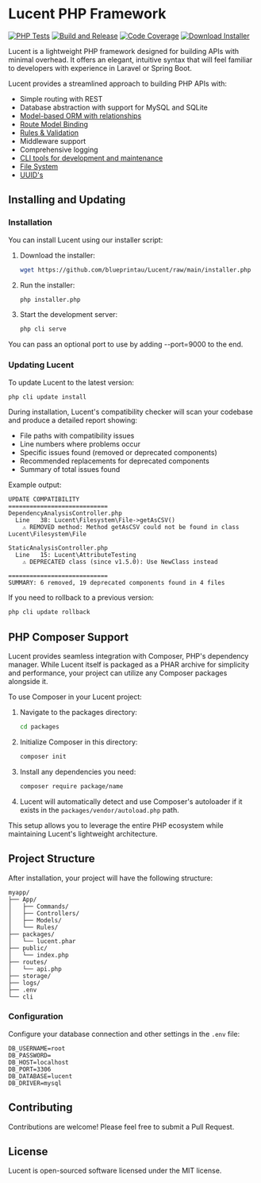 # Lucent PHP Framework

[![PHP Tests](https://github.com/jackharrispeninsulainteractive/Lucent/actions/workflows/tests.yml/badge.svg?branch=development)](https://github.com/jackharrispeninsulainteractive/Lucent/actions/workflows/tests.yml)
[![Build and Release](https://github.com/jackharrispeninsulainteractive/Lucent/actions/workflows/main.yml/badge.svg)](https://github.com/jackharrispeninsulainteractive/Lucent/actions/workflows/main.yml)
[![Code Coverage](https://img.shields.io/badge/Coverage-Report-brightgreen)](https://blueprintau.github.io/Lucent/)
<a href="https://downgit.github.io/#/home?url=https://github.com/jackharrispeninsulainteractive/Lucent/raw/main/installer.php" target="_blank">
<img src="https://img.shields.io/badge/Download-Installer-blue" alt="Download Installer">
</a>

Lucent is a lightweight PHP framework designed for building APIs with minimal overhead. It offers an elegant, intuitive syntax that will feel familiar to developers with experience in Laravel or Spring Boot.

Lucent provides a streamlined approach to building PHP APIs with:

- Simple routing with REST
- Database abstraction with support for MySQL and SQLite
- [Model-based ORM with relationships](./docs/orm.md)
- [Route Model Binding](./docs/route-model-binding.md)
- [Rules & Validation](./docs/rules-and-validation.md)
- Middleware support
- Comprehensive logging
- [CLI tools for development and maintenance](./docs/commandline.md)
- [File System](./docs/filesystem/file.md)
- [UUID's](./docs/facades/uuid.md)


## Installing and Updating

### Installation

You can install Lucent using our installer script:

1. Download the installer:
   ```bash
   wget https://github.com/blueprintau/Lucent/raw/main/installer.php
   ```

2. Run the installer:
   ```bash
   php installer.php
   ```

3. Start the development server:
   ```bash
   php cli serve
   ```
You can pass an optional port to use by adding --port=9000 to the end.

### Updating Lucent

To update Lucent to the latest version:

```bash
php cli update install
```

During installation, Lucent's compatibility checker will scan your codebase and produce a detailed report showing:

- File paths with compatibility issues
- Line numbers where problems occur
- Specific issues found (removed or deprecated components)
- Recommended replacements for deprecated components
- Summary of total issues found

Example output:
```
UPDATE COMPATIBILITY
============================
DependencyAnalysisController.php
  Line   38: Lucent\Filesystem\File->getAsCSV()
    ⚠ REMOVED method: Method getAsCSV could not be found in class Lucent\Filesystem\File

StaticAnalysisController.php
  Line   15: Lucent\AttributeTesting
    ⚠ DEPRECATED class (since v1.5.0): Use NewClass instead

============================
SUMMARY: 6 removed, 19 deprecated components found in 4 files
```

If you need to rollback to a previous version:

```bash
php cli update rollback
```

## PHP Composer Support

Lucent provides seamless integration with Composer, PHP's dependency manager. While Lucent itself is packaged as a PHAR archive for simplicity and performance, your project can utilize any Composer packages alongside it.

To use Composer in your Lucent project:

1. Navigate to the packages directory:
   ```bash
   cd packages
   ```

2. Initialize Composer in this directory:
   ```bash
   composer init
   ```

3. Install any dependencies you need:
   ```bash
   composer require package/name
   ```

4. Lucent will automatically detect and use Composer's autoloader if it exists in the `packages/vendor/autoload.php` path.

This setup allows you to leverage the entire PHP ecosystem while maintaining Lucent's lightweight architecture.


## Project Structure

After installation, your project will have the following structure:

```
myapp/
├── App/
│   ├── Commands/
│   ├── Controllers/
│   ├── Models/
│   └── Rules/
├── packages/
│   └── lucent.phar
├── public/
│   └── index.php
├── routes/
│   └── api.php
├── storage/
├── logs/
├── .env
└── cli
```

### Configuration

Configure your database connection and other settings in the `.env` file:

```env
DB_USERNAME=root
DB_PASSWORD=
DB_HOST=localhost
DB_PORT=3306
DB_DATABASE=lucent
DB_DRIVER=mysql
```

## Contributing

Contributions are welcome! Please feel free to submit a Pull Request.

## License

Lucent is open-sourced software licensed under the MIT license.
